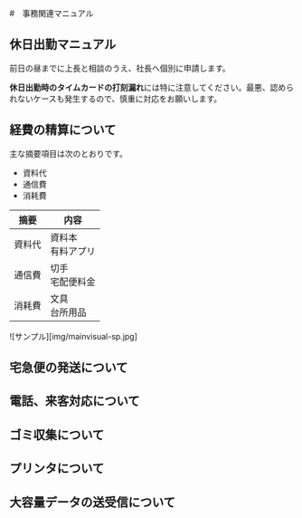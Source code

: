 #　事務関連マニュアル
## 休日出勤マニュアル
前日の昼までに上長と相談のうえ、社長へ個別に申請します。

**休日出勤時のタイムカードの打刻漏れ**には特に注意してください。最悪、認められないケースも発生するので、慎重に対応をお願いします。


## 経費の精算について
主な摘要項目は次のとおりです。
- 資料代
- 通信費
- 消耗費

|摘要  |内容
|--|--
|資料代  |資料本<br>有料アプリ
|通信費  |切手<br>宅配便料金
|消耗費  |文具<br>台所用品

![サンプル][img/mainvisual-sp.jpg]
## 宅急便の発送について
## 電話、来客対応について
## ゴミ収集について
## プリンタについて
## 大容量データの送受信について